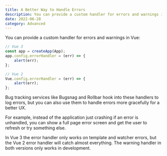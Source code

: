 ```yaml
---
title: A Better Way to Handle Errors
description: You can provide a custom handler for errors and warnings in Vue
date: 2022-06-28
category: Advanced
---
```


You can provide a custom handler for errors and warnings in Vue:

```js
// Vue 3
const app = createApp(App);
app.config.errorHandler = (err) => {
	alert(err);
};

// Vue 2
Vue.config.errorHandler = (err) => {
	alert(err);
};
```

Bug tracking services like Bugsnag and Rollbar hook into these handlers to log errors, but you can also use them to handle errors more gracefully for a better UX.

For example, instead of the application just crashing if an error is unhandled, you can show a full page error screen and get the user to refresh or try something else.

In Vue 3 the error handler only works on template and watcher errors, but the Vue 2 error handler will catch almost everything. The warning handler in both versions only works in development.
